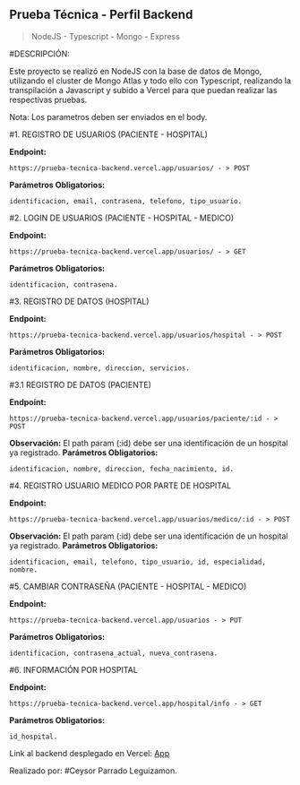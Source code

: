 ## Prueba Técnica - Perfil Backend

> NodeJS - Typescript - Mongo - Express

#DESCRIPCIÓN:

Este proyecto se realizó en NodeJS con la base de datos de Mongo, utilizando el cluster de Mongo Atlas y todo ello con Typescript, realizando la transpilación a Javascript y subido a Vercel para que puedan realizar las respectivas pruebas.

Nota: Los parametros deben ser enviados en el body.

#1. REGISTRO DE USUARIOS (PACIENTE - HOSPITAL)

**Endpoint:** 
```
https://prueba-tecnica-backend.vercel.app/usuarios/ - > POST
````
**Parámetros Obligatorios:**
```
identificacion, email, contrasena, telefono, tipo_usuario.
```

#2. LOGIN DE USUARIOS (PACIENTE - HOSPITAL - MEDICO)

**Endpoint:** 
```
https://prueba-tecnica-backend.vercel.app/usuarios/ - > GET
````
**Parámetros Obligatorios:**
```
identificacion, contrasena.
```

#3. REGISTRO DE DATOS (HOSPITAL)

**Endpoint:** 
```
https://prueba-tecnica-backend.vercel.app/usuarios/hospital - > POST
````
**Parámetros Obligatorios:**
```
identificacion, nombre, direccion, servicios.
```

#3.1 REGISTRO DE DATOS (PACIENTE)

**Endpoint:** 
```
https://prueba-tecnica-backend.vercel.app/usuarios/paciente/:id - > POST
````
**Observación:** El path param (:id) debe ser una identificación de un hospital ya registrado.
**Parámetros Obligatorios:**
```
identificacion, nombre, direccion, fecha_nacimiento, id.
```

#4. REGISTRO USUARIO MEDICO POR PARTE DE HOSPITAL

**Endpoint:** 
```
https://prueba-tecnica-backend.vercel.app/usuarios/medico/:id - > POST
````
**Observación:** El path param (:id) debe ser una identificación de un hospital ya registrado.
**Parámetros Obligatorios:**
```
identificacion, email, telefono, tipo_usuario, id, especialidad, nombre.
```

#5. CAMBIAR CONTRASEÑA (PACIENTE - HOSPITAL - MEDICO)

**Endpoint:** 
```
https://prueba-tecnica-backend.vercel.app/usuarios - > PUT
````
**Parámetros Obligatorios:**
```
identificacion, contrasena_actual, nueva_contrasena.
```

#6. INFORMACIÓN POR HOSPITAL

**Endpoint:** 
```
https://prueba-tecnica-backend.vercel.app/hospital/info - > GET
````
**Parámetros Obligatorios:**
```
id_hospital.
```

Link al backend desplegado en Vercel: [App](https://prueba-tecnica-heippi.vercel.app/)

Realizado por: #Ceysor Parrado Leguizamon.

